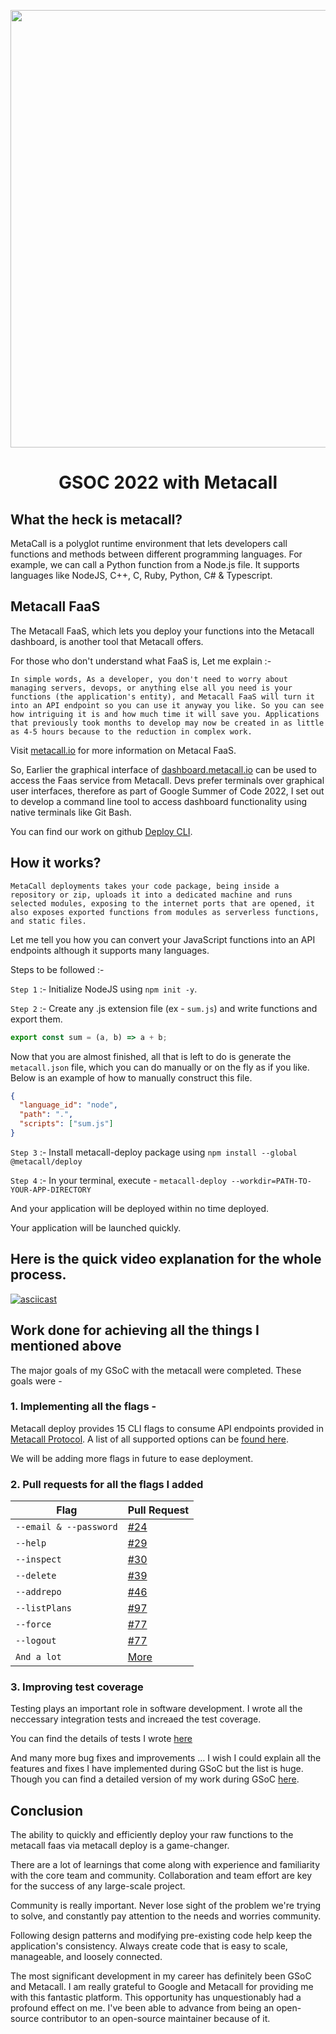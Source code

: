 <p align="center">
  <img width="700" src="https://user-images.githubusercontent.com/65965202/189445588-aabd3e70-a5b3-4494-a353-6ec73d487eba.jpeg">
</p>

<h1 align="center">GSOC 2022 with Metacall</h1>

## What the heck is metacall?

<p>MetaCall is a polyglot runtime environment that lets developers call functions and methods between different programming languages. For example, we can call a Python function from a Node.js file. It supports languages like NodeJS, C++, C, Ruby, Python, C# & Typescript.<p>

## Metacall FaaS

<p>The Metacall FaaS, which lets you deploy your functions into the Metacall dashboard, is another tool that Metacall offers.</p>

<p>For those who don't understand what FaaS is, Let me explain :- <p>

```
In simple words, As a developer, you don't need to worry about managing servers, devops, or anything else all you need is your functions (the application's entity), and Metacall FaaS will turn it into an API endpoint so you can use it anyway you like. So you can see how intriguing it is and how much time it will save you. Applications that previously took months to develop may now be created in as little as 4-5 hours because to the reduction in complex work.
```

Visit <a href="https://metacall.io/doc.html#/" >metacall.io</a> for more information on Metacal FaaS.

So, Earlier the graphical interface of <a href="dashboard.metacall.io">dashboard.metacall.io</a> can be used to access the Faas service from Metacall. Devs prefer terminals over graphical user interfaces, therefore as part of Google Summer of Code 2022, I set out to develop a command line tool to access dashboard functionality using native terminals like Git Bash.

You can find our work on github <a href="https://github.com/metacall/deploy">Deploy CLI</a>.

## How it works?

```
MetaCall deployments takes your code package, being inside a repository or zip, uploads it into a dedicated machine and runs selected modules, exposing to the internet ports that are opened, it also exposes exported functions from modules as serverless functions, and static files.
```

<p>Let me tell you how you can convert your JavaScript functions into an API endpoints although it supports many languages.</p>

<p>Steps to be followed :-</p>

`Step 1` :- Initialize NodeJS using `npm init -y`.

`Step 2` :- Create any .js extension file (ex - `sum.js`) and write functions and export them.

```js
export const sum = (a, b) => a + b;
```

Now that you are almost finished, all that is left to do is generate the `metacall.json` file, which you can do manually or on the fly as if you like. Below is an example of how to manually construct this file.

```json
{
  "language_id": "node",
  "path": ".",
  "scripts": ["sum.js"]
}
```

`Step 3` :- Install metacall-deploy package using `npm install --global @metacall/deploy`

`Step 4` :- In your terminal, execute - `metacall-deploy --workdir=PATH-TO-YOUR-APP-DIRECTORY`

<p>And your application will be deployed within no time deployed.</p>

<p> Your application will be launched quickly.</p>

## Here is the quick video explanation for the whole process.

[![asciicast](https://asciinema.org/a/520124.svg)](https://asciinema.org/a/520124)

## Work done for achieving all the things I mentioned above

<p>The major goals of my GSoC with the metacall were completed. These goals were -</p>

### 1. Implementing all the flags -

Metacall deploy provides 15 CLI flags to consume API endpoints provided in <a href="https://github.com/metacall/protocol/blob/master/src/protocol.ts">Metacall Protocol</a>. A list of all supported options can be <a href="https://github.com/metacall/deploy#supported-arguments-and-commands">found here</a>.

We will be adding more flags in future to ease deployment.

### 2. Pull requests for all the flags I added

| Flag                   | Pull Request                                                                                        |
| ---------------------- | --------------------------------------------------------------------------------------------------- |
| `--email & --password` | <a href="https://github.com/metacall/deploy/pull/24">#24</a>                                        |
| `--help`               | <a href="https://github.com/metacall/deploy/pull/29">#29</a>                                        |
| `--inspect`            | <a href="https://github.com/metacall/deploy/pull/30">#30</a>                                        |
| `--delete`             | <a href="https://github.com/metacall/deploy/pull/39">#39</a>                                        |
| `--addrepo`            | <a href="https://github.com/metacall/deploy/pull/46">#46</a>                                        |
| `--listPlans`          | <a href="https://github.com/metacall/deploy/pull/97">#97</a>                                        |
| `--force`              | <a href="https://github.com/metacall/deploy/pull/77">#77</a>                                        |
| `--logout`             | <a href="https://github.com/metacall/deploy/pull/96">#77</a>                                        |
| `And a lot`            | <a href="https://github.com/metacall/deploy/pulls?q=is%3Apr+is%3Aclosed+author%3ACreatoon">More</a> |

### 3. Improving test coverage

Testing plays an important role in software development. I wrote all the neccessary integration tests and increaed the test coverage.

You can find the details of tests I wrote <a href="https://github.com/metacall/deploy/blob/master/src/test/cli.integration.spec.ts">here</a>

And many more bug fixes and improvements …
I wish I could explain all the features and fixes I have implemented during GSoC but the list is huge. Though you can find a detailed version of my work during GSoC <a href="https://github.com/metacall/deploy">here</a>.

## Conclusion

The ability to quickly and efficiently deploy your raw functions to the metacall faas via metacall deploy is a game-changer.

There are a lot of learnings that come along with experience and familiarity with the core team and community. Collaboration and team effort are key for the success of any large-scale project.

Community is really important. Never lose sight of the problem we're trying to solve, and constantly pay attention to the needs and worries community.

Following design patterns and modifying pre-existing code help keep the application's consistency. Always create code that is easy to scale, manageable, and loosely connected.

The most significant development in my career has definitely been GSoC and Metacall. I am really grateful to Google and Metacall for providing me with this fantastic platform. This opportunity has unquestionably had a profound effect on me. I've been able to advance from being an open-source contributor to an open-source maintainer because of it.
